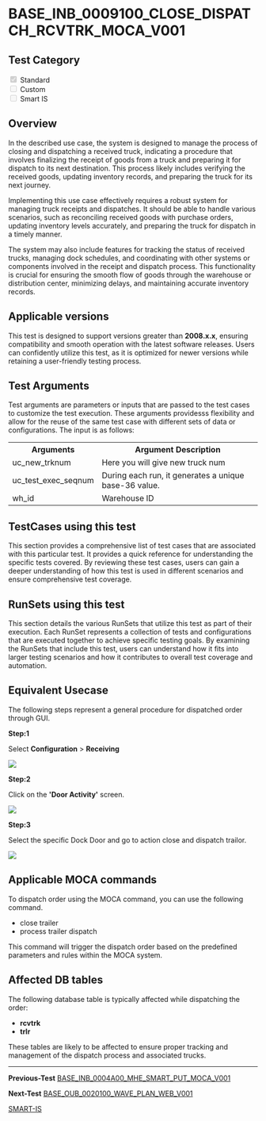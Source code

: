 # **BASE_INB_0009100_CLOSE_DISPATCH_RCVTRK_MOCA_V001**


<!-- SMART_DOC_GEN_TEST_DESCR - Start -->
<!-- SMART_DOC_GEN_TEST_DESCR - End -->

## **Test Category**

<input type="checkbox" checked disabled> Standard
<br>
<input type="checkbox" disabled> Custom
<br>
<input type="checkbox" disabled> Smart IS
 

## **Overview**

In the described use case, the system is designed to manage the process of closing and dispatching a received truck, indicating a procedure that involves finalizing the receipt of goods from a truck and preparing it for dispatch to its next destination. This process likely includes verifying the received goods, updating inventory records, and preparing the truck for its next journey. 

Implementing this use case effectively requires a robust system for managing truck receipts and dispatches. It should be able to handle various scenarios, such as reconciling received goods with purchase orders, updating inventory levels accurately, and preparing the truck for dispatch in a timely manner. 

The system may also include features for tracking the status of received trucks, managing dock schedules, and coordinating with other systems or components involved in the receipt and dispatch process. This functionality is crucial for ensuring the smooth flow of goods through the warehouse or distribution center, minimizing delays, and maintaining accurate inventory records.

## **Applicable versions**

This test is designed to support versions greater than **2008.x.x**,
ensuring compatibility and smooth operation with the latest software
releases. Users can confidently utilize this test, as it is optimized
for newer versions while retaining a user-friendly testing process.

## **Test Arguments**

Test arguments are parameters or inputs that are passed to the test
cases to customize the test execution. These arguments providesss
flexibility and allow for the reuse of the same test case with different
sets of data or configurations. The input is as follows:


<!-- SMART_DOC_GEN_TEST_ARG - Start -->
<table>
<tr><th>Arguments</th><th>Argument Description</th></tr>
<tr><td>uc_new_trknum</td><td>Here you will give new truck num</td></tr>
<tr><td>uc_test_exec_seqnum</td><td>During each run, it generates a unique base-36 value.</td></tr>
<tr><td>wh_id</td><td>Warehouse ID</td></tr>
</table>
<!-- SMART_DOC_GEN_TEST_ARG - End -->

## **TestCases using this test**

This section provides a comprehensive list of test cases that are associated with this particular test. It provides a quick reference for understanding the specific tests covered. By reviewing these test cases, users can gain a deeper understanding of how this test is used in different scenarios and ensure comprehensive test coverage.


<!-- SMART_DOC_GEN_TEST_CASE_USING_THIS - Start -->
<!-- SMART_DOC_GEN_TEST_CASE_USING_THIS - End -->

## **RunSets using this test**

This section details the various RunSets that utilize this test as part of their execution. Each RunSet represents a collection of tests and configurations that are executed together to achieve specific testing goals. By examining the RunSets that include this test, users can understand how it fits into larger testing scenarios and how it contributes to overall test coverage and automation.


<!-- SMART_DOC_GEN_RUN_SET_USING_THIS - Start -->
<!-- SMART_DOC_GEN_RUN_SET_USING_THIS - End -->

## **Equivalent Usecase**

The following steps represent a general procedure for dispatched order through GUI.

**Step:1**

Select **Configuration** > **Receiving**

![](BASE_INB_0009100_CLOSE_DISPATCH_RCVTRK_MOCA_V001/image1.png)

**Step:2**

Click on the **'Door Activity'** screen.

![](BASE_INB_0009100_CLOSE_DISPATCH_RCVTRK_MOCA_V001/image2.png)

**Step:3**

Select the specific Dock Door and go to action close and dispatch trailor.

![](BASE_INB_0009100_CLOSE_DISPATCH_RCVTRK_MOCA_V001/image3.png)


## **Applicable MOCA commands**

To dispatch order using the MOCA command, you can use the following command.

-  close trailer
-  process trailer dispatch


This command will trigger the dispatch order based on the predefined parameters and rules within the MOCA system.

## **Affected DB tables**

The following database table is typically affected while dispatching the order:

- **rcvtrk**
- **trlr**

These tables are likely to be affected to ensure proper tracking and management of the dispatch process and associated trucks.

---

**Previous-Test**
 [BASE_INB_0004A00_MHE_SMART_PUT_MOCA_V001](./tests_docs/BASE_INB_0004A00_MHE_SMART_PUT_MOCA_V001.md)
 
**Next-Test**
  [BASE_OUB_0020100_WAVE_PLAN_WEB_V001](./tests_docs/BASE_OUB_0020100_WAVE_PLAN_WEB_V001.md)
  
[SMART-IS](https://www.smart-is.pk) 